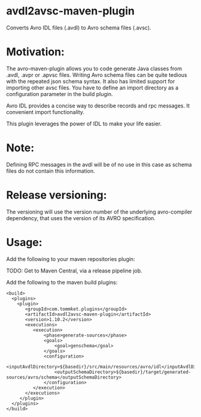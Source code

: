 avdl2avsc-maven-plugin
======================

Converts Avro IDL files (.avdl) to Avro schema files (.avsc).

Motivation:
============
The avro-maven-plugin allows you to code generate Java classes from .avdl, .avpr or .apvsc files. Writing Avro schema
files can be quite tedious with the repeated json schema syntax. It also has limited support for importing other avsc
files. You have to define an import directory as a configuration parameter in the build plugin.

Avro IDL provides a concise way to describe records and rpc messages. It convenient import functionality.

This plugin leverages the power of IDL to make your life easier.

Note:
=====
Defining RPC messages in the avdl will be of no use in this case as schema files do not contain this information.

Release versioning:
===================
The versioning will use the version number of the underlying avro-compiler dependency, that uses the version of its AVRO
specification.

Usage:
======

Add the following to your maven repositories plugin:

TODO: Get to Maven Central, via a release pipeline job.

Add the following to the maven build plugins:

```
<build>
  <plugins>
    <plugin>
       <groupId>com.tommket.plugins</groupId>
       <artifactId>avdl2avsc-maven-plugin</artifactId>
       <version>1.10.2</version>
       <executions>
          <execution>
              <phase>generate-sources</phase>
              <goals>
                  <goal>genschema</goal>
              </goals>
              <configuration>
                  <inputAvdlDirectory>${basedir}/src/main/resources/avro/idl</inputAvdlDirectory>
                  <outputSchemaDirectory>${basedir}/target/generated-sources/avro/schema</outputSchemaDirectory>
              </configuration>
          </execution>
       </executions>
     </plugin>
  </plugins>
</build>
```
